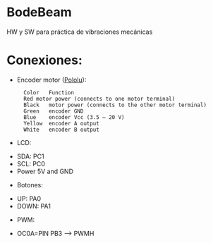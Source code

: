 # BodeBeam
HW y SW para práctica de vibraciones mecánicas


# Conexiones:

* Encoder motor ([Pololu](https://www.pololu.com/product/2822)):

		Color	Function
		Red	motor power (connects to one motor terminal)
		Black	motor power (connects to the other motor terminal)
		Green	encoder GND
		Blue	encoder Vcc (3.5 – 20 V)
		Yellow	encoder A output
		White	encoder B output

* LCD:
 - SDA: PC1
 - SCL: PC0
 - Power 5V and GND

* Botones:
 - UP: PA0
 - DOWN: PA1

* PWM:
 - OC0A=PIN PB3  --> PWMH
